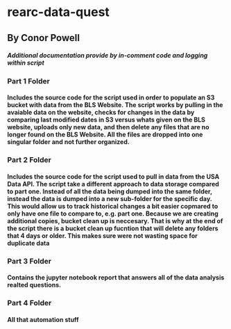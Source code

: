 # rearc-data-quest
## By Conor Powell
##### Additional documentation provide by in-comment code and logging within script

### Part 1 Folder
#### Includes the source code for the script used in order to populate an S3 bucket with data from the BLS Website. The script works by pulling in the avaiable data on the website, checks for changes in the data by comparing last modified dates in S3 versus whats given on the BLS website, uploads only new data, and then delete any files that are no longer found on the BLS Website. All the files are dropped into one singular folder and not further organized.

### Part 2 Folder
#### Includes the source code for the script used to pull in data from the USA Data API. The script take a different approach to data storage compared to part one. Instead of all the data being dumped into the same folder, instead the data is dumped into a new sub-folder for the specific day. This would allow us to track historical changes a bit easier copmared to only have one file to compare to, e.g. part one. Because we are creating additional copies, bucket clean up is neccesary. That is why at the end of the script there is a bucket clean up fucntion that will delete any folders that 4 days or older. This makes sure were not wasting space for duplicate data

### Part 3 Folder
#### Contains the jupyter notebook report that answers all of the data analysis realted questions.

### Part 4 Folder
#### All that automation stuff
